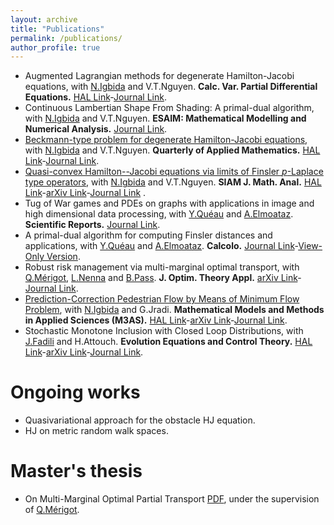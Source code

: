 ```yaml
---
layout: archive
title: "Publications"
permalink: /publications/
author_profile: true
---
```


* Augmented Lagrangian methods for degenerate Hamilton-Jacobi equations, with [N.Igbida](https://www.unilim.fr/pages_perso/noureddine.igbida/) and V.T.Nguyen. **Calc. Var. Partial Differential Equations.** [HAL Link](https://hal.archives-ouvertes.fr/hal-03020313)-[Journal Link](https://link.springer.com/article/10.1007/s00526-021-02092-5).
* Continuous Lambertian Shape From Shading: A primal-dual algorithm, with [N.Igbida](https://www.unilim.fr/pages_perso/noureddine.igbida/) and V.T.Nguyen. **ESAIM: Mathematical Modelling and Numerical Analysis.** [Journal Link](https://doi.org/10.1051/m2an/2022014).
* [Beckmann-type problem for degenerate Hamilton-Jacobi equations](https://enhamza.github.io/files/papiers/HJ_BK_accepted.pdf), with [N.Igbida](https://www.unilim.fr/pages_perso/noureddine.igbida/) and V.T.Nguyen. **Quarterly of Applied Mathematics.** [HAL Link](https://hal.archives-ouvertes.fr/hal-03020324)-[Journal Link](https://www.ams.org/journals/qam/0000-000-00/S0033-569X-2021-01606-7).
* [Quasi-convex Hamilton--Jacobi equations via limits of Finsler $p$-Laplace type operators](https://enhamza.github.io/files/papiers/Finsler-p-Laplace-HJ.pdf), with [N.Igbida](https://www.unilim.fr/pages_perso/noureddine.igbida/) and V.T.Nguyen. **SIAM J. Math. Anal.** [HAL Link](https://hal.archives-ouvertes.fr/hal-03279460)-[arXiv Link](https://arxiv.org/abs/2107.02606)-[Journal Link](https://epubs.siam.org/doi/pdf/10.1137/21M143306X?casa_token=m37hUOoTZPMAAAAA:uULpuoEYWjdxraeyo4dy7MCE8gAix5NZv0sV7XDSbeGvxx3nTSTI5lRfzTnLKHaXaWHylgu2hfJm) .
* Tug of War games and PDEs on graphs with applications in image and high dimensional data processing, with [Y.Quéau](https://sites.google.com/view/yvainqueau) and [A.Elmoataz](https://elmoatazbill.users.greyc.fr/). **Scientific Reports.** [Journal Link](https://www.nature.com/articles/s41598-023-32354-5).
* A primal-dual algorithm for computing Finsler distances and applications, with [Y.Quéau](https://sites.google.com/view/yvainqueau) and [A.Elmoataz](https://elmoatazbill.users.greyc.fr/). **Calcolo.** [Journal Link](https://link.springer.com/article/10.1007/s10092-024-00596-y)-[View-Only Version](https://rdcu.be/dRC68).
* Robust risk management via multi-marginal optimal transport, with [Q.Mérigot](http://quentin.mrgt.fr/), [L.Nenna](https://lucanenna.github.io/) and [B.Pass](https://sites.ualberta.ca/~pass/). **J. Optim. Theory Appl.** [arXiv Link](https://arxiv.org/abs/2211.07694)-[Journal Link](https://link.springer.com/article/10.1007/s10957-024-02438-x).
* [Prediction-Correction Pedestrian Flow by Means of Minimum Flow Problem](https://enhamza.github.io/files/papiers/cm_Final.pdf), with [N.Igbida](https://www.unilim.fr/pages_perso/noureddine.igbida/) and G.Jradi. **Mathematical Models and Methods in Applied Sciences (M3AS).** [HAL Link](https://hal.science/hal-03999852)-[arXiv Link](https://arxiv.org/abs/2302.11315)-[Journal Link](https://doi.org/10.1142/S0218202524500052).
* Stochastic Monotone Inclusion with Closed Loop Distributions, with [J.Fadili](https://fadili.users.greyc.fr) and H.Attouch. **Evolution Equations and Control Theory.** [HAL Link](https://hal.science/hal-04652333)-[arXiv Link](https://arxiv.org/abs/2407.13868)-[Journal Link](https://www.aimsciences.org/article/doi/10.3934/eect.2025022).

Ongoing works
==============
* Quasivariational approach for the obstacle HJ equation.
* HJ on metric random walk spaces.

Master's thesis
===============

* On Multi-Marginal Optimal Partial Transport [PDF](https://enhamza.github.io/files/v1.pdf), under the supervision of [Q.Mérigot](http://quentin.mrgt.fr).
